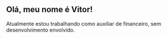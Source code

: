 ## Olá, meu nome é Vitor!

Atualmente estou trabalhando como auxiliar de financeiro, sem desenvolvimento envolvido.
